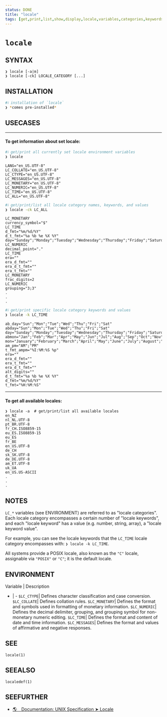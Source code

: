 ```yaml
---
status: DONE
title: "locale"
tags: [get,print,list,show,display,locale,variables,categories,keywords,values,settings]
---
```


# `locale`

## SYNTAX

    ❯ locale [-a|m]
    ❯ locale [-ck] LOCALE_CATEGORY [...]

## INSTALLATION


```bash
#ℹ︎ installation of `locale`
❯ *comes pre-installed*
```


## USECASES

----
#### To get information about set locale:


```bash
#ℹ︎ get/print all currently set locale environment variables
❯ locale
```

    LANG="en_US.UTF-8"
    LC_COLLATE="en_US.UTF-8"
    LC_CTYPE="en_US.UTF-8"
    LC_MESSAGES="en_US.UTF-8"
    LC_MONETARY="en_US.UTF-8"
    LC_NUMERIC="en_US.UTF-8"
    LC_TIME="en_US.UTF-8"
    LC_ALL="en_US.UTF-8"


```bash
#ℹ︎ get/print/list all locale category names, keywords, and values
❯ locale -ck LC_ALL
```

    LC_MONETARY
    currency_symbol="$"
    LC_TIME
    d_fmt="%m/%d/%Y"
    d_t_fmt="%a %b %e %X %Y"
    day="Sunday";"Monday";"Tuesday";"Wednesday";"Thursday";"Friday";"Saturday"
    LC_NUMERIC
    decimal_point="."
    LC_TIME
    era=""
    era_d_fmt=""
    era_d_t_fmt=""
    era_t_fmt=""
    LC_MONETARY
    frac_digits=2
    LC_NUMERIC
    grouping="3;3"
    .
    .
    .


```bash
#ℹ︎ get/print specific locale category keywords and values
❯ locale -k LC_TIME
```

    ab_day="Sun";"Mon";"Tue";"Wed";"Thu";"Fri";"Sat"
    abday="Sun";"Mon";"Tue";"Wed";"Thu";"Fri";"Sat"
    day="Sunday";"Monday";"Tuesday";"Wednesday";"Thursday";"Friday";"Saturday"
    abmon="Jan";"Feb";"Mar";"Apr";"May";"Jun";"Jul";"Aug";"Sep";"Oct";"Nov";"Dec"
    mon="January";"February";"March";"April";"May";"June";"July";"August";"September";"October";"November";"December"
    am_pm="AM";"PM"
    t_fmt_ampm="%I:%M:%S %p"
    era=""
    era_d_fmt=""
    era_t_fmt=""
    era_d_t_fmt=""
    alt_digits=""
    d_t_fmt="%a %b %e %X %Y"
    d_fmt="%m/%d/%Y"
    t_fmt="%H:%M:%S"

----
#### To get all available locales:

    ❯ locale -a  # get/print/list all available locales
    en_NZ
    nl_NL.UTF-8
    pt_BR.UTF-8
    fr_CH.ISO8859-15
    eu_ES.ISO8859-15
    eu_ES
    fr_BE
    en_US.UTF-8
    de_CH
    sk_SK.UTF-8
    de_DE.UTF-8
    am_ET.UTF-8
    uk_UA
    en_US.US-ASCII
    .
    .
    .


## NOTES

`LC_*` variables (see ENVIRONMENT) are referred to as "locale categories". Each locale category encompasses a certain number of "locale keywords", and each "locale keyword" has a value (e.g. number, string, array), a "locale keyword value".

For example, you can see the locale keywords that the `LC_TIME` locale category encompasses with: `❯ locale -k LC_TIME`.

All systems provide a POSIX locale, also known as the `"C"` locale, assignable via `"POSIX"` or `"C"`; it is the default locale.

## ENVIRONMENT

Variable | Description
- | -
`$LC_CTYPE`| Defines character classification and case conversion.
`$LC_COLLATE`| Defines collation rules.
`$LC_MONETARY`| Defines the format and symbols used in formatting of monetary information.
`$LC_NUMERIC`| Defines the decimal delimiter, grouping, and grouping symbol for non-monetary numeric editing.
`$LC_TIME`| Defines the format and content of date and time information.
`$LC_MESSAGES`| Defines the format and values of affirmative and negative responses.

## SEE

    locale(1)

## SEEALSO

    localedef(1)

## SEEFURTHER

- [🌎 Documentation: UNIX Specification ➤ Locale](https://pubs.opengroup.org/onlinepubs/007908799/xbd/locale.html)
